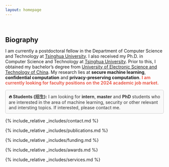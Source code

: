 ```yaml
---
layout: homepage
---
```


<h1 id="about-me"></h1>

<h2 style="margin: 60px 0px 10px;">Biography</h2>

I am currently a postdoctoral fellow in the Department of Computer Science and Technology at [Tsinghua University](https://www.tsinghua.edu.cn/). I also received my Ph.D. in Computer Science and Technology at [Tsinghua University](https://www.tsinghua.edu.cn/). Prior to this, I obtained my bachelor’s degree from [University of Electronic Science and Technology of China](https://www.uestc.edu.cn/). My research lies at **secure machine learning**, **confidential computation** and **privacy-preserving computation**. <strong style="color:#e74d3c; font-weight:600"><strong style="color:#e74d3c; font-weight:600">I am currently looking for faculty positions on the 2024 academic job market.</strong></strong>

<div style="border: 1px solid #ccc; padding: 10px; background-color: #f9f9f9; color: #333; border-radius: 5px;">
<strong>🔥 Students (招生):</strong> I am looking for <strong>intern</strong>, <strong>master</strong> and <strong>PhD</strong> students who are interested in the area of machine learning, security or other relevant and intersting topics. If interested, please contact me.
</div>


{% include_relative _includes/contact.md %}

{% include_relative _includes/publications.md %}

{% include_relative _includes/funding.md %}

{% include_relative _includes/awards.md %}

{% include_relative _includes/services.md %}


